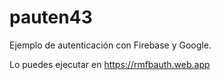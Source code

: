 # pauten43
Ejemplo de autenticación con Firebase y Google.

Lo puedes ejecutar en https://rmfbauth.web.app
